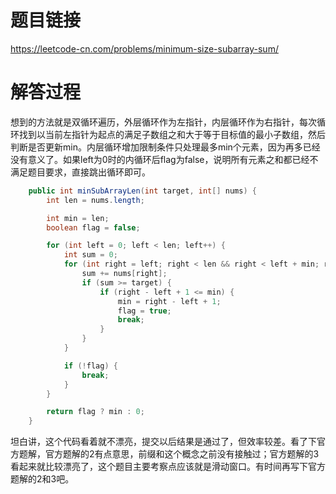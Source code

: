 # 题目链接
https://leetcode-cn.com/problems/minimum-size-subarray-sum/

# 解答过程
想到的方法就是双循环遍历，外层循环作为左指针，内层循环作为右指针，每次循环找到以当前左指针为起点的满足子数组之和大于等于目标值的最小子数组，然后判断是否更新min。内层循环增加限制条件只处理最多min个元素，因为再多已经没有意义了。如果left为0时的内循环后flag为false，说明所有元素之和都已经不满足题目要求，直接跳出循环即可。

```java
	public int minSubArrayLen(int target, int[] nums) {
		int len = nums.length;

		int min = len;
		boolean flag = false;

		for (int left = 0; left < len; left++) {
			int sum = 0;
			for (int right = left; right < len && right < left + min; right++) {
				sum += nums[right];
				if (sum >= target) {
					if (right - left + 1 <= min) {
						min = right - left + 1;
						flag = true;
						break;
					}
				}
			}

			if (!flag) {
				break;
			}
		}

		return flag ? min : 0;
	}
```

坦白讲，这个代码看着就不漂亮，提交以后结果是通过了，但效率较差。看了下官方题解，官方题解的2有点意思，前缀和这个概念之前没有接触过；官方题解的3看起来就比较漂亮了，这个题目主要考察点应该就是滑动窗口。有时间再写下官方题解的2和3吧。